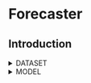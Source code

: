 # Forecaster
## Introduction


<details>
  <summary>DATASET</summary>
  
  ## Heading
  1. Download Raw Kitti 
  2. Extract images
     * With some
     * Sub bullets
</details>




<details>
  <summary>MODEL</summary>
  
  ## Heading
  1. Download Raw Kitti 
  2. Extract images
     * With some
     * Sub bullets
  
  
  ## Heading
   1. Download Raw Kitti 
  2. Extract images
     * With some
     * Sub bullets
</details>

